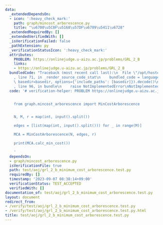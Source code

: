 ```yaml
---
data:
  _extendedDependsOn:
  - icon: ':heavy_check_mark:'
    path: graph/mincost_arborescence.py
    title: "\u6700\u5C0F\u5168\u57DF\u6709\u5411\u6728"
  _extendedRequiredBy: []
  _extendedVerifiedWith: []
  _isVerificationFailed: false
  _pathExtension: py
  _verificationStatusIcon: ':heavy_check_mark:'
  attributes:
    PROBLEM: https://onlinejudge.u-aizu.ac.jp/problems/GRL_2_B
    links:
    - https://onlinejudge.u-aizu.ac.jp/problems/GRL_2_B
  bundledCode: "Traceback (most recent call last):\n  File \"/opt/hostedtoolcache/PyPy/3.10.13/x64/lib/pypy3.10/site-packages/onlinejudge_verify/documentation/build.py\"\
    , line 71, in _render_source_code_stat\n    bundled_code = language.bundle(stat.path,\
    \ basedir=basedir, options={'include_paths': [basedir]}).decode()\n  File \"/opt/hostedtoolcache/PyPy/3.10.13/x64/lib/pypy3.10/site-packages/onlinejudge_verify/languages/python.py\"\
    , line 96, in bundle\n    raise NotImplementedError\nNotImplementedError\n"
  code: '# verification-helper: PROBLEM https://onlinejudge.u-aizu.ac.jp/problems/GRL_2_B


    from graph.mincost_arborescence import MinCostArborescence


    N, M, r = map(int, input().split())

    edges = [list(map(int, input().split())) for _ in range(M)]

    MCA = MinCostArborescence(N, edges, r)

    print(MCA.calc_min_cost())

    '
  dependsOn:
  - graph/mincost_arborescence.py
  isVerificationFile: true
  path: test/aoj/grl_2_b_minimum_cost_arborescence.test.py
  requiredBy: []
  timestamp: '2023-09-07 08:38:14+09:00'
  verificationStatus: TEST_ACCEPTED
  verifiedWith: []
documentation_of: test/aoj/grl_2_b_minimum_cost_arborescence.test.py
layout: document
redirect_from:
- /verify/test/aoj/grl_2_b_minimum_cost_arborescence.test.py
- /verify/test/aoj/grl_2_b_minimum_cost_arborescence.test.py.html
title: test/aoj/grl_2_b_minimum_cost_arborescence.test.py
---
```

